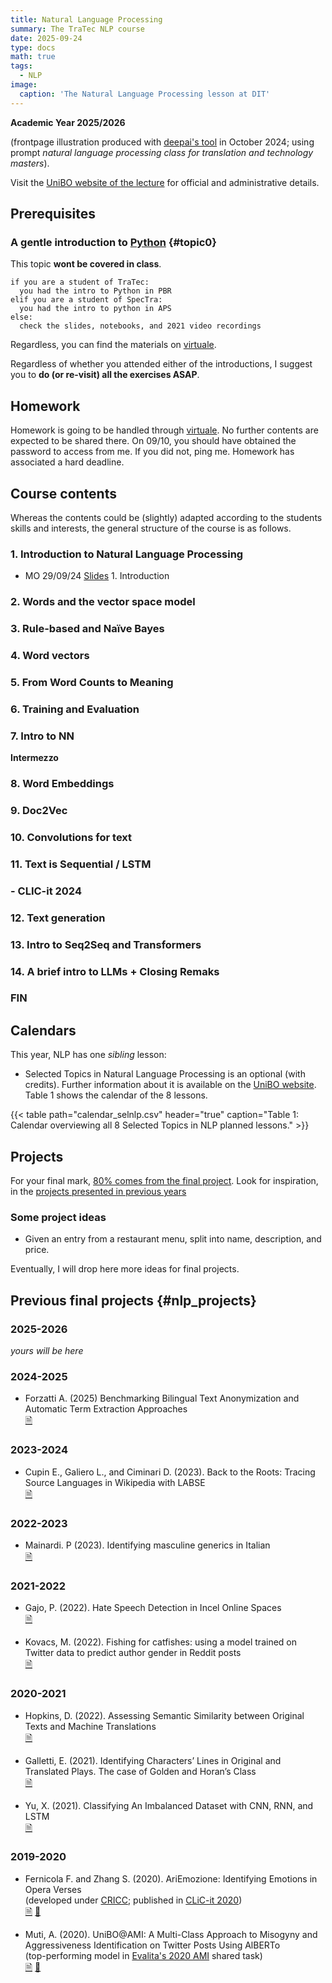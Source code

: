 ```yaml
---
title: Natural Language Processing
summary: The TraTec NLP course
date: 2025-09-24
type: docs
math: true
tags:
  - NLP
image:
  caption: 'The Natural Language Processing lesson at DIT'
---
```


**Academic Year 2025/2026**

(frontpage illustration produced with 
[deepai's tool](https://deepai.org/machine-learning-model/text2img) in October 2024; using prompt 
_natural language processing class for translation and technology masters_).

Visit the [UniBO website of the lecture](https://www.unibo.it/it/studiare/insegnamenti-competenze-trasversali-moocs/insegnamenti/insegnamento/2025/470093) for official and administrative details.

## Prerequisites

### A gentle introduction to [Python](https://www.python.org/) {#topic0}
This topic **wont be covered in class**.

```
if you are a student of TraTec:
  you had the intro to Python in PBR
elif you are a student of SpecTra:
  you had the intro to python in APS
else: 
  check the slides, notebooks, and 2021 video recordings
```

Regardless, you can find the materials on [virtuale](https://virtuale.unibo.it/). 
<!-- [https://github.com/TinfFoil/learning_dit_python](https://github.com/TinfFoil/learning_dit_python) (**as of June 24 the link is not working yet**).  -->

Regardless of whether you attended either of the introductions, I suggest you to **do (or re-visit) all the exercises ASAP**.


## Homework

Homework is going to be handled through 
[virtuale](https://virtuale.unibo.it/course/view.php?id=64197). No further 
contents are expected to be shared there. On 09/10, you should have obtained 
the password to access from me. If you did not, ping me. Homework has 
associated a hard deadline.

## Course contents

Whereas the contents could be (slightly) adapted according to the students skills and interests, the general structure of the course is as follows.

### 1. Introduction to Natural Language Processing

- MO 29/09/24 [Slides](/uploads/nlp25/01_dit_nlp_handout.pdf) 1. Introduction

### 2. Words and the vector space model

<!-- - WE 02/10/24 [Slides](/uploads/nlp24/02_dit_nlp_handout.pdf) 2. Tokens and normalisation
- WE 02/10/24 [Notebook](/uploads/nlp24/02_dit_nlp_words.ipynb) 2. Tokens and normalisation
- WE 09/10/24 [Slides](/uploads/nlp24/03_dit_nlp_handout.pdf) 3. Vector Space Model
- WE 09/10/24 [Notebook on VSM](/uploads/nlp24/03_dit_nlp_tokens.ipynb) 3. Vector Space Model -->

### 3. Rule-based and Naïve Bayes
<!-- - TH 10/10/24 [Slides](/uploads/nlp24/04_dit_nlp_handout.pdf) 4. Rule-based sentiment analysis and Naive Bayes 
- TH 10/10/24 [Notebook on RB sentiment](/uploads/nlp24/04_dit_nlp_rulebasedsentiment.ipynb) 4. Rule-based sentiment analysis 
- WE 16/10/24  [Notebook on Naïve Bayes](/uploads/nlp24/05_dit_nlp_naivebayes.ipynb) 5. Naive Bayes 
 -->

### 4. Word vectors
<!-- - TH 17/10/24 [Slides](/uploads/nlp24/06_dit_nlp_handout.pdf) 6. Term Frequency–Inverse Document Frequency
- ~~TH 17/10/24~~ WE 23/10/24 [Notebook](/uploads/nlp24/06_dit_nlp_tf_idf.ipynb) 7. Term Frequency–Inverse Document Frequency
  -->

### 5. From Word Counts to Meaning

<!-- - ~~WE 23/10/24~~ TH 24/10/24 [Slides](/uploads/nlp24/07_dit_nlp_handout.pdf) 8. From word counts to meaning (introducing topic modelling)
- ~~WE 23/10/23~~ TH 24/10/24 [Notebook on topic modelling](/uploads/nlp24/07_dit_nlp_topicmodeling.ipynb) 8. From word counts to meaning (introducing topic modelling) -->

<!-- THIS LESSON WAS NOT OFFERED IN  2024
- 24/10/23 [Slides introducing LSA and SVD](https://github.com/albarron/academic-kickstart/raw/master/files/nlp23/week_04/08_dit_nlp_handout.pdf)
- 24/10/23 [Notebook on LSA](https://github.com/albarron/academic-kickstart/blob/master/files/nlp23/week_04/08_dit_nlp_lsa.ipynb) -->

### 6. Training and Evaluation
<!-- - 30/10/23 [Slides](/uploads/nlp24/09_dit_nlp_handout.pdf) 9. Training and evaluation
- 30/10/23 [Notebook](/uploads/nlp24/09_dit_nlp_traineval.ipynb) 9. Training and evaluation -->

### 7. Intro to NN
<!-- - 31/10/23 [Slides](/uploads/nlp24/10_dit_nlp_handout.pdf) 10. One neuron (perceptron)
- 31/10/23 [Notebook](/uploads/nlp24/10_dit_nlp_nn.ipynb) 10. One neuron (perceptron) -->

**Intermezzo**

<!-- - 13/11/23 [Slides](/uploads/nlp24/11_dit_nlp_handout.pdf) 11. Neural networks and keras
- 13/11/23 [Notebook](/uploads/nlp24/11_dit_nlp_keras.ipynb) 11. Neural networks and keras -->

### 8. Word Embeddings
<!-- - 14/11/24 [Slides](/uploads/nlp24/12_dit_nlp_handout.pdf) 12. Word2vec
- 18/11/24 [Slides](/uploads/nlp24/13_dit_nlp_handout.pdf) 13. Hands on word embeddings
- 18/11/24 [Notebook](/uploads/nlp24/13_dit_nlp_embeddings.ipynb) 13. Hands on word embeddings
   -->

### 9. Doc2Vec
<!-- - 20/11/24 [Slides](/uploads/nlp24/14_dit_nlp_handout.pdf) 14. From word back to document representations (doc2vec)
- 20/11/24 [Notebook](/uploads/nlp24/14_dit_nlp_d2v.ipynb) 14. From word back to document representations (doc2vec) -->
<!-- - 14/11/23 [Project reminder](/uploads/nlp24/14_dit_nlp_projects.pdf) -->

<!-- THIS WAS NOT GIVEN SINCE TWO YEARS AGO
### 10. Visualisation
  I have decided not to offer this lecture anymore
* \[13/04/22\] Slides on visualization
* \[13/04/22\] Notebook
 -->

### 10. Convolutions for  text
<!-- - 27/11/24 [Slides](/uploads/nlp24/15_dit_nlp_handout.pdf) 15. CNNs
- 27/11/24 [Notebook](/uploads/nlp24/15_dit_nlp_cnn.ipynb) 15. CNNs -->


### 11. Text is Sequential / LSTM
<!-- - 28/11/24 [Slides](/uploads/nlp24/16_dit_nlp_handout.pdf) 16. RNNs
- 28/11/24 [Notebook](/uploads/nlp24/16_dit_nlp_rnn.ipynb) 16. RNNs
- 02/12/24 [Slides](/uploads/nlp24/17_dit_nlp_handout.pdf) 17 BiRNNs and LSTMs
- 02/12/24 [Notebook](/uploads/nlp24/17_dit_nlp_brnn.ipynb) 17. BiRNNs
- 02/12/24 [Notebook](/uploads/nlp24/17_dit_nlp_lstm.ipynb) 17. LSTMs -->

### - CLIC-it 2024
<!-- - [Poster 1](/uploads/nlp24/clic24_eptic.pdf) Constructing a Multimodal, 
Multilingual Translation
and Interpreting Corpus: A Modular Pipeline and an Evaluation of ASR for 
Verbatim Transcription
- [Poster 2](/uploads/nlp24/clic24_projection.pdf) On Cross-Language Entity 
Label Projection and Recognition -->

### 12. Text generation
<!-- - 09/12/24 [Slides](/uploads/nlp24/18_dit_nlp_handout.pdf) 18. LSTM: characters and generation
- 09/12/24 [Notebook](/uploads/nlp24/18_dit_nlp_chars.ipynb) 18. LSTM: characters
- ~~09/12/24~~11/12/24 [Notebook](/uploads/nlp24/18_dit_nlp_lstm_gen.ipynb) 19. LSTM: generation -->

<!-----
**The topics/timing from here are indicative and subject to (continuous) 
modification**
----->
### 13. Intro to Seq2Seq and Transformers

<!-- - 16/12/24 [Slides](/uploads/nlp24/19_dit_nlp_handout.pdf) 20. Into Transformers
- 16/12/24 [Slides](/uploads/nlp24/20_dit_nlp_handout.pdf) 20. Beyond; [attention gif](/uploads/nlp24/transform20fps.gif) -->

### 14. A brief intro to LLMs + Closing Remaks

<!-- This section was not covered during the lesson and was left for furher studying 

- [CLIC-it 2023 tutorial](https://github.com/crux82/CLiC-it_2023_tutorial) (we will pay a visit to the cool materials from D. Croce and C.D. Hromei)
 -->
### FIN

## Calendars 

This year, NLP has one _sibling_ lesson:

- Selected Topics in Natural Language Processing is an optional (with credits). 
Further information about it is available on the [UniBO 
website](https://www.unibo.it/it/studiare/dottorati-master-specializzazioni-e-altra-formazione/insegnamenti/insegnamento/2025/508811). 
Table 1 shows the calendar of the 8 lessons.

{{< table path="calendar_selnlp.csv" header="true" caption="Table 1: Calendar overviewing all 8 Selected Topics in NLP planned lessons." >}}
<!--
- Tutorato of NLP is made to support **you** in the programming side of NLP. 
Table 3 shows the calendar of the 10 lessons.
-->


## <a id="projects"></a>Projects

For your final mark, [80% comes from the final project](https://www.unibo.it/it/studiare/insegnamenti-competenze-trasversali-moocs/insegnamenti/insegnamento/2025/470093). Look for inspiration, in the [projects presented in previous years](#nlp_projects)

### Some project ideas

- Given an entry from a restaurant menu, split into name, description, and 
price.

Eventually, I will drop here more ideas for final projects.

## Previous final projects {#nlp_projects}

### 2025-2026

_yours will be here_

### 2024-2025

* Forzatti A. (2025)
  Benchmarking Bilingual Text Anonymization and Automatic Term Extraction Approaches<br />
  [🗎](/uploads/nlp25/dit_nlp25_finalproject_Forzatti.pdf)

### 2023-2024

* Cupin E., Galiero L., and Ciminari D. (2023).
  Back to the Roots: Tracing Source Languages in Wikipedia with LABSE<br />
  [🗎](/uploads/nlp23/dit_nlp23_finalproject_Cupin_Ciminari_Galiero.pdf)

### 2022-2023

* Mainardi. P (2023).
  Identifying masculine generics in Italian<br />
  [🗎](/uploads/nlp23/dit_nlp23_finalproject_Mainardi.pdf)

### 2021-2022

* Gajo, P. (2022). 
Hate Speech Detection in Incel Online Spaces<br />
[🗎](https://github.com/albarron/academic-kickstart/raw/master/files/coli/projects2022/dit_coli2022_project_gajo.pdf) 
  
* Kovacs, M. (2022).
 Fishing for catfishes: using a model trained on Twitter data to predict author gender in Reddit posts<br />
  [🗎](https://github.com/albarron/academic-kickstart/raw/master/files/coli/projects2022/dit_coli2022_project_kovacs.pdf)

### 2020-2021

* Hopkins, D. (2022). Assessing Semantic Similarity between Original Texts and Machine Translations<br />
  [🗎](https://github.com/albarron/academic-kickstart/raw/master/files/coli/projects2021/dit_coli2021_project_hopkins.pdf)
  
<!-- * Martinelli, M. (2021). Definition extraction on food-related Wikipedia articles -->
  
* Galletti, E. (2021). Identifying Characters’ Lines in Original and Translated Plays. The case of Golden and Horan’s Class<br />
  [🗎](https://github.com/albarron/academic-kickstart/raw/master/files/coli/projects2020/dit_coli2020_project_galletti.pdf)

* Yu, X. (2021). Classifying An Imbalanced Dataset with CNN, RNN, and LSTM<br />
  [🗎](https://github.com/albarron/academic-kickstart/raw/master/files/coli/projects2020/dit_coli2020_project_yu.pdf)

### 2019-2020

* Fernicola F. and Zhang S. (2020). 
  AriEmozione: Identifying Emotions in Opera Verses<br />
  (developed under [CRICC](https://site.unibo.it/cricc/it);
  published in [CLiC-it 2020](http://ceur-ws.org/Vol-2769/))<br />
  [🗎](http://ceur-ws.org/Vol-2769/paper_58.pdf)
  [🎦](https://vimeo.com/515280902)

* Muti, A. (2020).
  UniBO@AMI: A Multi-Class Approach to Misogyny and Aggressiveness
  Identification on Twitter Posts Using AlBERTo<br />
  (top-performing model in [Evalita's 2020
  AMI](https://amievalita2020.github.io/) shared task)<br />
  [🗎](http://ceur-ws.org/Vol-2765/paper117.pdf) 
  [🎦](https://vimeo.com/487827751)
<!-- **Embed videos, podcasts, code, LaTeX math, and even test students!**

On this page, you'll find some examples of the types of technical content that can be rendered with Hugo Blox.
 -->
<!-- ## Video

Teach your course by sharing videos with your students. Choose from one of the following approaches:

{{< youtube D2vj0WcvH5c >}}

**Youtube**:

    {{</* youtube w7Ft2ymGmfc */>}}

**Bilibili**:

    {{</* bilibili id="BV1WV4y1r7DF" */>}}

**Video file**

Videos may be added to a page by either placing them in your `assets/media/` media library or in your [page's folder](https://gohugo.io/content-management/page-bundles/), and then embedding them with the _video_ shortcode:

    {{</* video src="my_video.mp4" controls="yes" */>}}

## Podcast

You can add a podcast or music to a page by placing the MP3 file in the page's folder or the media library folder and then embedding the audio on your page with the _audio_ shortcode:

    {{</* audio src="ambient-piano.mp3" */>}}

Try it out:

{{< audio src="ambient-piano.mp3" >}}

## Test students

Provide a simple yet fun self-assessment by revealing the solutions to challenges with the `spoiler` shortcode:

```markdown
{{</* spoiler text="👉 Click to view the solution" */>}}
You found me!
{{</* /spoiler */>}}
```

renders as

{{< spoiler text="👉 Click to view the solution" >}} You found me 🎉 {{< /spoiler >}}

## Math

Hugo Blox Builder supports a Markdown extension for $\LaTeX$ math. You can enable this feature by toggling the `math` option in your `config/_default/params.yaml` file.

To render _inline_ or _block_ math, wrap your LaTeX math with `{{</* math */>}}$...${{</* /math */>}}` or `{{</* math */>}}$$...$${{</* /math */>}}`, respectively.

{{% callout note %}}
We wrap the LaTeX math in the Hugo Blox _math_ shortcode to prevent Hugo rendering our math as Markdown.
{{% /callout %}}

Example **math block**:

```latex
{{</* math */>}}
$$
\gamma_{n} = \frac{ \left | \left (\mathbf x_{n} - \mathbf x_{n-1} \right )^T \left [\nabla F (\mathbf x_{n}) - \nabla F (\mathbf x_{n-1}) \right ] \right |}{\left \|\nabla F(\mathbf{x}_{n}) - \nabla F(\mathbf{x}_{n-1}) \right \|^2}
$$
{{</* /math */>}}
```

renders as

{{< math >}}
$$\gamma_{n} = \frac{ \left | \left (\mathbf x_{n} - \mathbf x_{n-1} \right )^T \left [\nabla F (\mathbf x_{n}) - \nabla F (\mathbf x_{n-1}) \right ] \right |}{\left \|\nabla F(\mathbf{x}_{n}) - \nabla F(\mathbf{x}_{n-1}) \right \|^2}$$
{{< /math >}}

Example **inline math** `{{</* math */>}}$\nabla F(\mathbf{x}_{n})${{</* /math */>}}` renders as {{< math >}}$\nabla F(\mathbf{x}_{n})${{< /math >}}.

Example **multi-line math** using the math linebreak (`\\`):

```latex
{{</* math */>}}
$$f(k;p_{0}^{*}) = \begin{cases}p_{0}^{*} & \text{if }k=1, \\
1-p_{0}^{*} & \text{if }k=0.\end{cases}$$
{{</* /math */>}}
```

renders as

{{< math >}}

$$
f(k;p_{0}^{*}) = \begin{cases}p_{0}^{*} & \text{if }k=1, \\
1-p_{0}^{*} & \text{if }k=0.\end{cases}
$$

{{< /math >}}

## Code

Hugo Blox Builder utilises Hugo's Markdown extension for highlighting code syntax. The code theme can be selected in the `config/_default/params.yaml` file.


    ```python
    import pandas as pd
    data = pd.read_csv("data.csv")
    data.head()
    ```

renders as

```python
import pandas as pd
data = pd.read_csv("data.csv")
data.head()
```

## Inline Images

```go
{{</* icon name="python" */>}} Python
```

renders as

{{< icon name="python" >}} Python

## Did you find this page helpful? Consider sharing it 🙌
 -->
